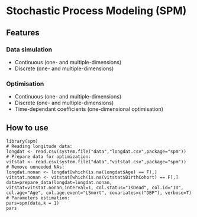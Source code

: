 # Stochastic Process Modeling (SPM)
## Features
### Data simulation
* Continuous (one- and multiple-dimensions)
* Discrete (one- and multiple-dimensions)

### Optimisation
* Continuous (one- and multiple-dimensions)
* Discrete (one- and multiple-dimensions)
* Time-dependant coefficients (one-dimensional optimisation)

## How to use
```
library(spm)
# Reading longitude data:
longdat <- read.csv(system.file("data","longdat.csv",package="spm"))
# Prepare data for optimization:
vitstat <- read.csv(system.file("data","vitstat.csv",package="spm"))
# Remove unneeded NAs:
longdat.nonan <- longdat[which(is.na(longdat$Age) == F),]
vitstat.nonan <- vitstat[which(is.na(vitstat$BirthCohort) == F),]
data=prepare_data(longdat=longdat.nonan, vitstat=vitstat.nonan,interval=1, col.status="IsDead", col.id="ID", col.age="Age", col.age.event="LSmort", covariates=c("DBP"), verbose=T)
# Parameters estimation:
pars=spm(data,k = 1)
pars
```